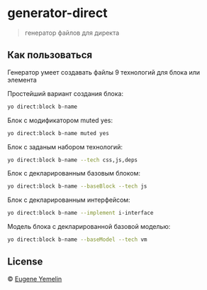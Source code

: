# generator-direct
> генератор файлов для директа

## Как пользоваться

Генератор умеет создавать файлы 9 технологий для блока или элемента 

Простейший вариант создания блока:

```bash
yo direct:block b-name
```

Блок с модификатором muted yes:

```bash
yo direct:block b-name muted yes 
```

Блок c заданым набором технологий:

```bash
yo direct:block b-name --tech css,js,deps 
```

Блок c декларированным базовым блоком:

```bash
yo direct:block b-name --baseBlock --tech js 
```

Блок c декларированным интерфейсом:

```bash
yo direct:block b-name --implement i-interface
```

Модель блока с декларированной базовой моделью:

```bash
yo direct:block b-name --baseModel --tech vm 
```

## License

 © [Eugene Yemelin]()

